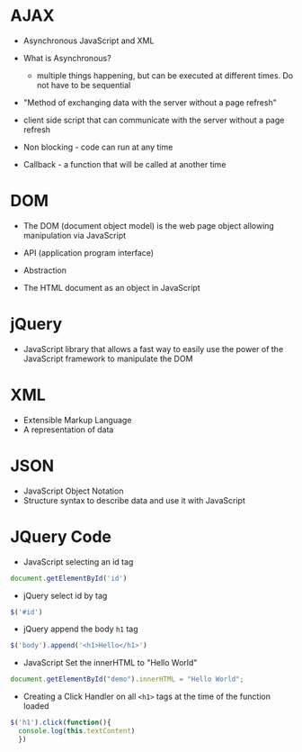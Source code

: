 # AJAX
  - Asynchronous JavaScript and XML

  - What is Asynchronous?
    - multiple things happening, but can be executed at different times. Do not have to be sequential


  - "Method of exchanging data with the server without a page refresh"

  - client side script that can communicate with the server without a page refresh

  - Non blocking - code can run at any time

  - Callback - a function that will be called at another time


# DOM
  - The DOM (document object model) is the web page object allowing manipulation via JavaScript

  - API (application program interface)

  - Abstraction

  - The HTML document as an object in JavaScript

# jQuery
  - JavaScript library that allows a fast way to easily use the power of the JavaScript framework to manipulate the DOM

# XML
  - Extensible Markup Language
  - A representation of data

# JSON
  - JavaScript Object Notation
  - Structure syntax to describe data and use it with JavaScript


# JQuery Code

- JavaScript selecting an id tag

```js
document.getElementById('id')
```
- jQuery select id by tag

```js
$('#id')
```

- jQuery append the body `h1` tag

```js
$('body').append('<h1>Hello</h1>')

```

 - JavaScript Set the innerHTML to "Hello World"

```js
document.getElementById("demo").innerHTML = "Hello World";

```

- Creating a Click Handler on all  `<h1>` tags at the time of the function loaded

```js
$('h1').click(function(){
  console.log(this.textContent)
  })


```
